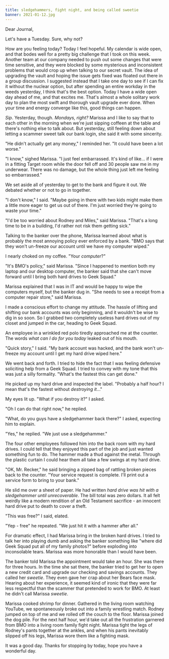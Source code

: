 ```yaml
---
title: sledgehammers, fight night, and being called sweetie
banner: 2021-01-12.jpg
---
```


Dear Journal,

Let's have a Tuesday.  Sure, why not?

How are you feeling today?  Today I feel hopeful.  My calendar is wide
open, and that bodes well for a pretty big challenge that I took on
this week.  Another team at our company needed to push out some
changes that were time sensitive, and they were blocked by some
mysterious and inconsistent problems that would crop up when talking
to our secret vault.  The idea of upgrading the vault and hoping the
issue gets fixed was floated out there in a group discussion.  I
suggested instead that I take one day to see if I can fix it without
the nuclear option, but after spending an entire workday in the weeds
yesterday, I think that's the best option.  Today I have a wide open
day ahead of me, and that excites me.  That's almost a whole solitary
work day to plan the most swift and thorough vault upgrade ever done.
When your time and energy converge like this, good things can happen.

_Sip_.  Yesterday, though.  _Mondays, right?_  Marissa and I like to
say that to each other in the morning when we're just sipping coffeen
at the table and there's nothing else to talk about.  But yesterday,
still feeling down about letting a scammer sweet talk our bank login,
she said it with some sincerity.

"He didn't actually get any money," I reminded her.  "It could have
been a lot worse."

"I know," sighed Marissa.  "I just feel embarrassed.  It's kind of
like... if I were in a fitting Target room while the door fell off and
30 people saw me in my underwear.  There was no damage, but the whole
thing just left me feeling so embarrassed."

We set aside all of yesterday to get to the bank and figure it out.
We debated whether or not to go in together.

"I don't know," I said.  "Maybe going in there with two kids might
make them a little more eager to get us out of there.  I'm just
worried they're going to waste your time."

"I'd be too worried about Rodney and Miles," said Marissa.  "That's a
long time to be in a building, I'd rather not risk them getting sick."

Talking to the banker over the phone, Marissa learned about what is
probably the most annoying policy ever enforced by a bank.  "BMO says
that they won't un-freeze our account until we have my computer
wiped."

I nearly choked on my coffee.  "Your _computer_?"

"It's BMO's policy," said Marissa.  "Since I happened to mention both
my laptop and our desktop computer, the banker said that she can't
move forward until I bring both hard drives to Geek Squad."

Marissa explained that I was in IT and would be happy to wipe the
computers myself, but the banker dug in.  "She needs to see a receipt
from a computer repair store," said Marissa.

I made a conscious effort to change my attitude.  The hassle of
lifting and shifting our bank accounts was only beginning, and it
wouldn't be wise to dig in so soon.  So I grabbed two completely
useless hard drives out of my closet and jumped in the car, heading to
Geek Squad.

An employee in a wrinkled red polo tiredly approached me at the
counter.  The words _what can I do for you today_ leaked out of his
mouth.

"Quick story," I said.  "My bank account was hacked, and the bank
won't un-freeze my account until I get my hard drive wiped here."

We went back and forth.  I tried to hide the fact that I was feeling
defensive soliciting help from a Geek Squad.  I tried to convey with
my tone that this was just a silly formality.  "What's the fastest
this can get done."

He picked up my hard drive and inspected the label.  "Probably a half
hour?  I mean that's the fastest without _destroying it_..."

My eyes lit up.  "What if you destroy it?" I asked.

"Oh I can do that right now," he replied.

"What, do you guys have a sledgehammer back there?" I asked, expecting
him to explain.

"Yes," he replied.  "We just use a sledgehammer."

The four other employees followed him into the back room with my hard
drives.  I could tell that they enjoyed this part of the job and just
wanted something fun to do.  The hammer made a thud against the metal.
Through the plastic curtain I could hear them all take a few swings at
my hard drive.

"OK, Mr. Recker," he said bringing a zipped bag of rattling broken
pieces back to the counter.  "Your service request is complete.  I'll
print out a service form to bring to your bank."

He slid me over a sheet of paper.  He had written _hard drive was hit
with a sledgehammer until unrecoverable_.  The bill total was zero
dollars.  It all felt weirdly like a modern rendition of an Old
Testament sacrifice - an innocent hard drive put to death to cover a
theft.

"This was free?" I said, elated.

"Yep - free" he repeated.  "We just hit it with a hammer after all."

For dramatic effect, I had Marissa bring in the broken hard drives.  I
tried to talk her into playing dumb and asking the banker something
like "where did Geek Squad put all of my family photos?" before
exploding into inconsolable tears.  Marissa was more honorable than I
would have been.

The banker told Marissa the appointment would take an hour.  She was
there for three hours.  In the time she sat there, the banker tried to
get her to open a new credit card and upgrade our checking and savings
accounts.  They called her _sweetie_.  They even gave her crap about
her Bears face mask.  Hearing about her experience, it seemed kind of
ironic that they were far less respectful than the scammer that
pretended to work for BMO.  At least he didn't call Marissa _sweetie_.

Marissa cooked shrimp for dinner.  Gathered in the living room
watching YouTube, we spontaneously broke out into a family wrestling
match.  Rodney jumped on top of me and we rolled off the couch to the
floor.  Marissa joined the dog pile.  For the next half hour, we'd
take out all the frustration garnered from BMO into a living room
family fight night.  Marissa tight the legs of Rodney's pants together
at the ankles, and when his pants inevitably slipped off his legs,
Marissa wore them like a fighting mask.

It was a good day.  Thanks for stopping by today, hope you have a
wonderful day.
